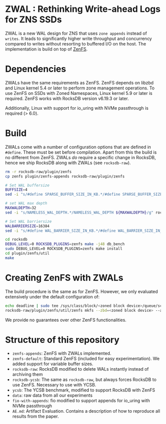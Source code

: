 # ZWAL : Rethinking Write-ahead Logs for ZNS SSDs

ZWAL is a new WAL design for ZNS that uses `zone appends` instead of `writes`. It leads to significantly higher write throughput and concurrency compared to writes without resorting to buffered I/O on the host. The implementation is build on top of [ZenFS](https://github.com/westerndigitalcorporation/zenfs).

# Dependencies

ZWALs have the same requirements as ZenFS. ZenFS depends on libzbd and Linux kernel 5.4 or later to perform zone management operations. To use ZenFS on SSDs with Zoned Namespaces, Linux kernel 5.9 or later is required. ZenFS works with RocksDB version v6.19.3 or later.

Additionally, Linux with support for io_uring with NVMe passthrough is required (> 6.0).

# Build

ZWALs come with a number of configuration options that are defined in `#define`.
These must be set before compilation. Apart from this the build is no different from ZenFS. ZWALs *do* require a specific change in RocksDB, hence we ship RocksDB along with ZWALs (see `rocksdb-raw`).

```bash
rm -r rocksdb-raw/plugin/zenfs
cp zenfs plugin/zenfs-appends rocksdb-raw/plugin/zenfs

# Set WAL buffersize
BUFFSIZE=4
sed -i "s/#define SPARSE_BUFFER_SIZE_IN_KB.*/#define SPARSE_BUFFER_SIZE_IN_KB ${BUFFSIZE}UL/g" rocksdb-raw/plugin/zenfs/fs/io_zenfs.h

# set WAL max depth
MAXWALDEPTH=32
sed -i "s/NAMELESS_WAL_DEPTH.*/NAMELESS_WAL_DEPTH ${MAXWALDEPTH}/g" rocksdb-raw/plugin/zenfs/fs/zbd_zenfs.h

# Set WAL barriersize
WALBARRIERSIZE=16384
sed -i "s/#define WAL_BARRIER_SIZE_IN_KB.*/#define WAL_BARRIER_SIZE_IN_KB ${6}UL/g" rocksdb-raw/plugin/zenfs/fs/io_zenfs.h

cd rocksdb
DEBUG_LEVEL=0 ROCKSDB_PLUGINS=zenfs make -j48 db_bench
sudo DEBUG_LEVEL=0 ROCKSDB_PLUGINS=zenfs make install
cd plugin/zenfs/util
make
```

# Creating ZenFS with ZWALs

The build procedure is the same as for ZenFS. However, we only evaluated extensively under the default configuration of:

```bash
echo deadline | sudo tee /sys/class/block/<zoned block device>/queue/scheduler
rocksdb-raw/plugin/zenfs/util/zenfs mkfs --zbd=<zoned block device> --aux_path=<path to store LOG and LOCK files>
```

We provide no guarantees over other ZenFS functionalities.

# Structure of this repository

* `zenfs-appends`: ZenFS with ZWALs implemented.
* `zenfs-default`: Standard ZenFS (included for easy experimentation). We added support for variable buffer sizes.
* `rocksdb-raw`: RocksDB modified to delete WALs instantly instead of archiving them
* `rocksdb-ycsb`: The same as `rocksdb-raw`, but always forces RocksDB to use ZenFS. Necessary to use with YCSB.
* `ycsb`: The YCSB benchmark, modified to support RocksDB with ZenFS
* `data`: raw data from all our experiments
* `fio-with-appends`: fio modified to support appends for io_uring with NVMe passthrough
* `AE.md`: Artifact Evaluation. Contains a description of how to reproduce all results from the paper.
